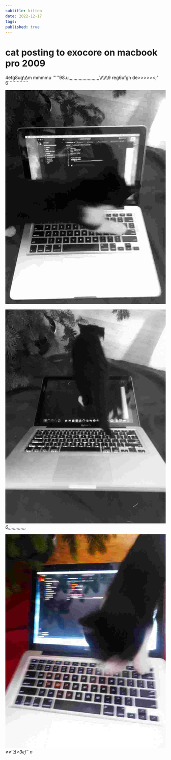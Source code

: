 ```yaml
---
subtitle: kitten
date: 2022-12-17
tags:
published: true
---
```

# cat posting to exocore on macbook pro 2009 

4efg8ug\∆m mmmmu
'''''98.u\,,,,,,,,,,,,,,,,,,,,,,,,\\\\\\\\\\\\9
reg6ufgh
de>>>>><;'
6``````````````

![](/images/cat01.jpg)


















![](/images/cat02.jpg)
*6,;,,,,,,,,,,,,*


















![](/images/cat03.jpg)
*≠≠‘˙∆>3e∫˜ n*